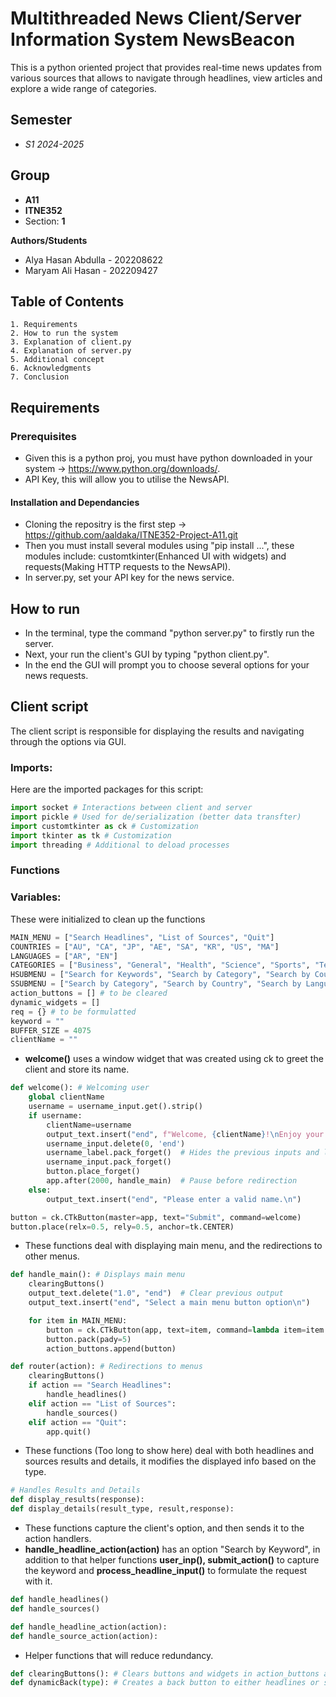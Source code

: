 
# Multithreaded News Client/Server Information System NewsBeacon

This is a python oriented project that provides real-time news updates from various sources that allows to navigate through headlines, view articles and explore a wide range of categories.

## Semester
- *S1 2024-2025*
## Group
- **A11**
- **ITNE352**
- Section: **1**

**Authors/Students**
- Alya Hasan Abdulla - 202208622
- Maryam Ali Hasan   - 202209427


## Table of Contents
    1. Requirements
    2. How to run the system
    3. Explanation of client.py 
    4. Explanation of server.py 
    5. Additional concept
    6. Acknowledgments
    7. Conclusion


## Requirements
### Prerequisites 
- Given this is a python proj, you must have python downloaded in your system -> https://www.python.org/downloads/.
- API Key, this will allow you to utilise the NewsAPI. 

#### Installation and Dependancies 
- Cloning the repositry is the first step -> https://github.com/aaldaka/ITNE352-Project-A11.git 
- Then you must install several modules using "pip install ...", these modules include: customtkinter(Enhanced UI with widgets) and requests(Making HTTP requests to the NewsAPI).
- In server.py, set your API key for the news service.



## How to run
- In the terminal, type the command "python server.py" to firstly run the server.
- Next, your run the client's GUI by typing "python client.py".
- In the end the GUI will prompt you to choose several options for your news requests.
## Client script
The client script is responsible for displaying the results and navigating through the options via GUI.

### Imports:
Here are the imported packages for this script:
```python
import socket # Interactions between client and server
import pickle # Used for de/serialization (better data transfter) 
import customtkinter as ck # Customization
import tkinter as tk # Customization
import threading # Additional to deload processes
```
### Functions
### Variables: 
These were initialized to clean up the functions
```python
MAIN_MENU = ["Search Headlines", "List of Sources", "Quit"]
COUNTRIES = ["AU", "CA", "JP", "AE", "SA", "KR", "US", "MA"]
LANGUAGES = ["AR", "EN"]
CATEGORIES = ["Business", "General", "Health", "Science", "Sports", "Technology"]
HSUBMENU = ["Search for Keywords", "Search by Category", "Search by Country", "List all", "Back to main menu"]
SSUBMENU = ["Search by Category", "Search by Country", "Search by Language", "List all", "Back to main menu"]
action_buttons = [] # to be cleared
dynamic_widgets = []
req = {} # to be formulatted
keyword = ""
BUFFER_SIZE = 4075
clientName = ""
```

- **welcome()** uses a window widget that was created using ck to greet the client and store its name.
```python
def welcome(): # Welcoming user
    global clientName
    username = username_input.get().strip()
    if username:
        clientName=username
        output_text.insert("end", f"Welcome, {clientName}!\nEnjoy your ride throughout the news.\n")
        username_input.delete(0, 'end')
        username_label.pack_forget()  # Hides the previous inputs and labels
        username_input.pack_forget()   
        button.place_forget()       
        app.after(2000, handle_main)  # Pause before redirection
    else:
        output_text.insert("end", "Please enter a valid name.\n")

button = ck.CTkButton(master=app, text="Submit", command=welcome)
button.place(relx=0.5, rely=0.5, anchor=tk.CENTER)
```
- These functions deal with displaying main menu, and the redirections to other menus.
```python
def handle_main(): # Displays main menu
    clearingButtons()
    output_text.delete("1.0", "end")  # Clear previous output
    output_text.insert("end", "Select a main menu button option\n")

    for item in MAIN_MENU:
        button = ck.CTkButton(app, text=item, command=lambda item=item: router(item))
        button.pack(pady=5)
        action_buttons.append(button)

def router(action): # Redirections to menus
    clearingButtons()
    if action == "Search Headlines":
        handle_headlines()
    elif action == "List of Sources":
        handle_sources()
    elif action == "Quit":
        app.quit()    
```        
- These functions (Too long to show here) deal with both headlines and sources results and details, it modifies the displayed info based on the type.
```python
# Handles Results and Details
def display_results(response):
def display_details(result_type, result,response):    
```

- These functions capture the client's option, and then sends it to the action handlers.
- **handle_headline_action(action)** has an option "Search by Keyword", in addition to that helper functions **user_inp(), submit_action()** to capture the keyword and **process_headline_input()** to formulate the request with it.

```python
def handle_headlines()
def handle_sources()

def handle_headline_action(action):
def handle_source_action(action):
```
- Helper functions that will reduce redundancy.
```python
def clearingButtons(): # Clears buttons and widgets in action_buttons and dynamic_widgets
def dynamicBack(type): # Creates a back button to either headlines or sources menus
```


